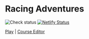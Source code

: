 Racing Adventures
=================

![Check status](https://github.com/jncraton/racing-adventures/actions/workflows/check.yml/badge.svg)
[![Netlify Status](https://api.netlify.com/api/v1/badges/3e539c3e-6548-46df-aa6f-e3f87d3c3776/deploy-status)](https://app.netlify.com/sites/racing-adventures/deploys)

[Play](https://racing-adventures.netlify.app/)
 | 
[Course Editor](https://racing-adventures.netlify.app/editor#c668c538c42893083208a108c67795073407b307c2478107a007c866c776c6562506c456c376c236c1460006c8759745c6252505c4157315a215c13560059844b744c6340504i404c3542214i10400142843i743c6436503c463c3332213j10340032842c752c6426512c422c34242029102b0020841c771c6616521c3318201b101c031884037407630b530c210c130c020)
